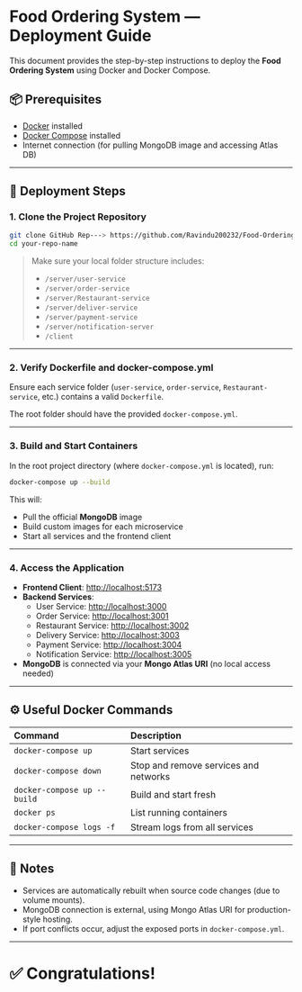 

# Food Ordering System — Deployment Guide

This document provides the step-by-step instructions to deploy the **Food Ordering System** using Docker and Docker Compose.

## 📦 Prerequisites

- [Docker](https://docs.docker.com/get-docker/) installed
- [Docker Compose](https://docs.docker.com/compose/install/) installed
- Internet connection (for pulling MongoDB image and accessing Atlas DB)

---

## 🚀 Deployment Steps

### 1. Clone the Project Repository

```bash
git clone GitHub Rep---> https://github.com/Ravindu200232/Food-Ordering-App.git
cd your-repo-name
```

> Make sure your local folder structure includes:
> - `/server/user-service`
> - `/server/order-service`
> - `/server/Restaurant-service`
> - `/server/deliver-service`
> - `/server/payment-service`
> - `/server/notification-server`
> - `/client`

---

### 2. Verify Dockerfile and docker-compose.yml

Ensure each service folder (`user-service`, `order-service`, `Restaurant-service`, etc.) contains a valid `Dockerfile`.

The root folder should have the provided `docker-compose.yml`.

---

### 3. Build and Start Containers

In the root project directory (where `docker-compose.yml` is located), run:

```bash
docker-compose up --build
```

This will:
- Pull the official **MongoDB** image
- Build custom images for each microservice
- Start all services and the frontend client

---

### 4. Access the Application

- **Frontend Client**: [http://localhost:5173](http://localhost:5173)
- **Backend Services**:
  - User Service: [http://localhost:3000](http://localhost:3000)
  - Order Service: [http://localhost:3001](http://localhost:3001)
  - Restaurant Service: [http://localhost:3002](http://localhost:3002)
  - Delivery Service: [http://localhost:3003](http://localhost:3003)
  - Payment Service: [http://localhost:3004](http://localhost:3004)
  - Notification Service: [http://localhost:3005](http://localhost:3005)
- **MongoDB** is connected via your **Mongo Atlas URI** (no local access needed)

---

## ⚙️ Useful Docker Commands

| Command                        | Description                            |
|:--------------------------------|:---------------------------------------|
| `docker-compose up`             | Start services                        |
| `docker-compose down`           | Stop and remove services and networks |
| `docker-compose up --build`     | Build and start fresh                 |
| `docker ps`                     | List running containers               |
| `docker-compose logs -f`         | Stream logs from all services         |

---

## 📝 Notes

- Services are automatically rebuilt when source code changes (due to volume mounts).
- MongoDB connection is external, using Mongo Atlas URI for production-style hosting.
- If port conflicts occur, adjust the exposed ports in `docker-compose.yml`.

---

# ✅ Congratulations!


